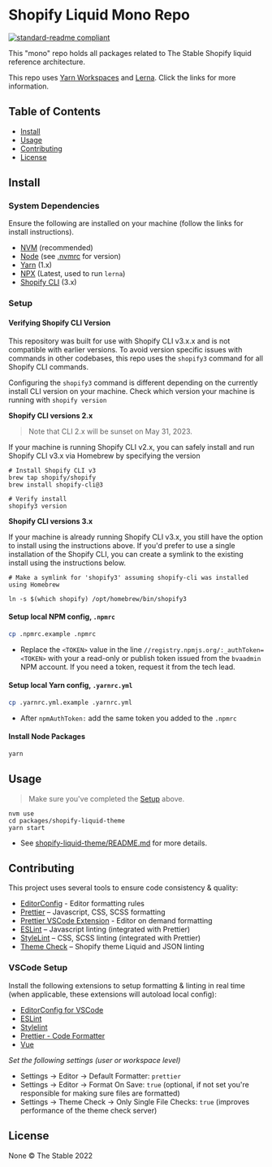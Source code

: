 # Shopify Liquid Mono Repo

[![standard-readme compliant](https://img.shields.io/badge/readme%20style-standard-brightgreen.svg?style=flat-square)](https://github.com/RichardLitt/standard-readme)

This "mono" repo holds all packages related to The Stable Shopify liquid reference architecture.

This repo uses [Yarn Workspaces](https://classic.yarnpkg.com/lang/en/docs/workspaces/) and [Lerna](https://lerna.js.org/docs/getting-started). Click the links for more information.

## Table of Contents

- [Install](#install)
- [Usage](#usage)
- [Contributing](#contributing)
- [License](#license)

## Install

### System Dependencies

Ensure the following are installed on your machine (follow the links for install instructions).

- [NVM](https://github.com/nvm-sh/nvm) (recommended)
- [Node](https://nodejs.org/en/download/package-manager/) (see [.nvmrc](./.nvmrc) for version)
- [Yarn](https://classic.yarnpkg.com/lang/en/docs/install/#mac-stable) (1.x)
- [NPX](https://www.npmjs.com/package/npx) (Latest, used to run `lerna`)
- [Shopify CLI](https://shopify.dev/themes/tools/cli/install) (3.x)

### Setup

#### Verifying Shopify CLI Version

This repository was built for use with Shopify CLI v3.x.x and is not compatible with earlier versions. To avoid version specific issues with commands in other codebases, this repo uses the `shopify3` command for all Shopify CLI commands.

Configuring the `shopify3` command is different depending on the currently install CLI version on your machine. Check which version your machine is running with `shopify version`

**Shopify CLI versions 2.x**

> Note that CLI 2.x will be sunset on May 31, 2023.

If your machine is running Shopify CLI v2.x, you can safely install and run Shopify CLI v3.x via Homebrew by specifying the version

```
# Install Shopify CLI v3
brew tap shopify/shopify
brew install shopify-cli@3

# Verify install
shopify3 version

```

**Shopify CLI versions 3.x**

If your machine is already running Shopify CLI v3.x, you still have the option to install using the instructions above. If you'd prefer to use a single installation of the Shopify CLI, you can create a symlink to the existing install using the instructions below.

```
# Make a symlink for 'shopify3' assuming shopify-cli was installed using Homebrew

ln -s $(which shopify) /opt/homebrew/bin/shopify3
```

#### Setup local NPM config, `.npmrc`

```bash
cp .npmrc.example .npmrc
```

- Replace the `<TOKEN>` value in the line `//registry.npmjs.org/:_authToken=<TOKEN>` with your a read-only or publish token issued from the `bvaadmin` NPM account. If you need a token, request it from the tech lead.

#### Setup local Yarn config, `.yarnrc.yml`

```bash
cp .yarnrc.yml.example .yarnrc.yml
```

- After `npmAuthToken:` add the same token you added to the `.npmrc`

#### Install Node Packages

```bash
yarn
```

## Usage

> Make sure you've completed the [Setup](#setup) above.

```
nvm use
cd packages/shopify-liquid-theme
yarn start
```

- See [shopify-liquid-theme/README.md](./packages/shopify-liquid-theme/README.md) for more details.

## Contributing

This project uses several tools to ensure code consistency & quality:

- [EditorConfig](https://editorconfig.org/) - Editor formatting rules
- [Prettier](https://prettier.io/docs/en/) – Javascript, CSS, SCSS formatting
- [Prettier VSCode Extension](https://marketplace.visualstudio.com/items?itemName=esbenp.prettier-vscode) - Editor on demand formatting
- [ESLint](https://eslint.org/docs/user-guide/getting-started) – Javascript linting (integrated with Prettier)
- [StyleLint](https://stylelint.io/user-guide/get-started) – CSS, SCSS linting (integrated with Prettier)
- [Theme Check](https://shopify.dev/themes/tools/theme-check) – Shopify theme Liquid and JSON linting

### VSCode Setup

Install the following extensions to setup formatting & linting in real time (when applicable, these extensions will autoload local config):

- [EditorConfig for VSCode](https://marketplace.visualstudio.com/items?itemName=EditorConfig.EditorConfig)
- [ESLint](https://marketplace.visualstudio.com/items?itemName=dbaeumer.vscode-eslint)
- [Stylelint](https://marketplace.visualstudio.com/items?itemName=stylelint.vscode-stylelint)
- [Prettier - Code Formatter](https://marketplace.visualstudio.com/items?itemName=esbenp.prettier-vscode)
- [Vue](https://marketplace.visualstudio.com/items?itemName=jcbuisson.vue)

_Set the following settings (user or workspace level)_

- Settings → Editor → Default Formatter: `prettier`
- Settings → Editor → Format On Save: `true` (optional, if not set you're responsible for making sure files are formatted)
- Settings → Theme Check → Only Single File Checks: `true` (improves performance of the theme check server)

## License

None © The Stable 2022
